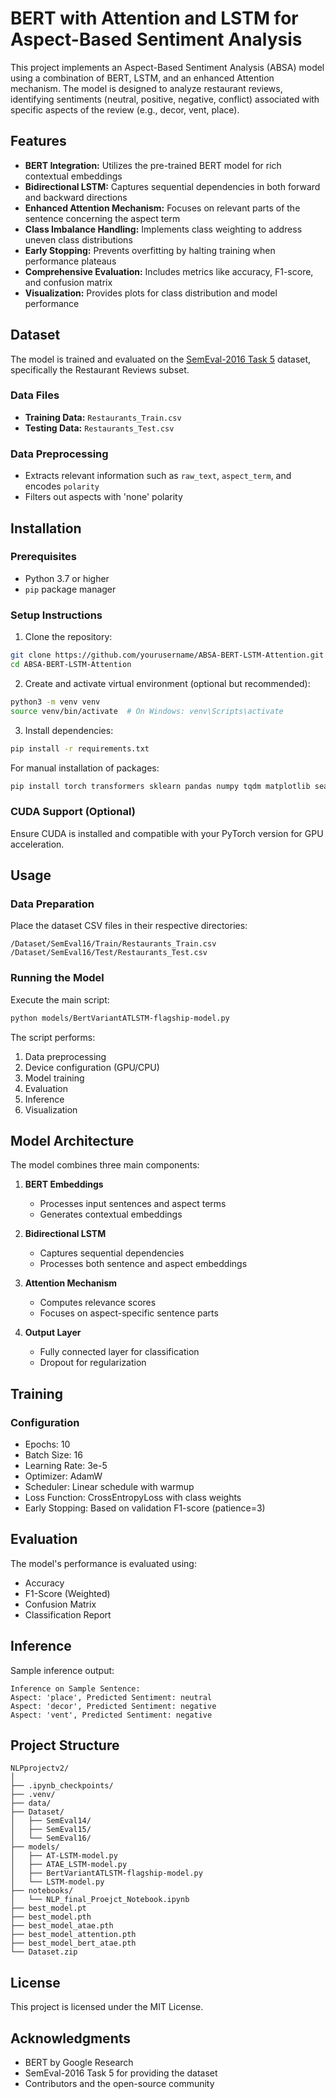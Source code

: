 # BERT with Attention and LSTM for Aspect-Based Sentiment Analysis

This project implements an Aspect-Based Sentiment Analysis (ABSA) model using a combination of BERT, LSTM, and an enhanced Attention mechanism. The model is designed to analyze restaurant reviews, identifying sentiments (neutral, positive, negative, conflict) associated with specific aspects of the review (e.g., decor, vent, place).

## Features

- **BERT Integration:** Utilizes the pre-trained BERT model for rich contextual embeddings
- **Bidirectional LSTM:** Captures sequential dependencies in both forward and backward directions
- **Enhanced Attention Mechanism:** Focuses on relevant parts of the sentence concerning the aspect term
- **Class Imbalance Handling:** Implements class weighting to address uneven class distributions
- **Early Stopping:** Prevents overfitting by halting training when performance plateaus
- **Comprehensive Evaluation:** Includes metrics like accuracy, F1-score, and confusion matrix
- **Visualization:** Provides plots for class distribution and model performance

## Dataset

The model is trained and evaluated on the [SemEval-2016 Task 5](https://competitions.codalab.org/competitions/17751) dataset, specifically the Restaurant Reviews subset.

### Data Files
- **Training Data:** `Restaurants_Train.csv`
- **Testing Data:** `Restaurants_Test.csv`

### Data Preprocessing
- Extracts relevant information such as `raw_text`, `aspect_term`, and encodes `polarity`
- Filters out aspects with 'none' polarity

## Installation

### Prerequisites
- Python 3.7 or higher
- `pip` package manager

### Setup Instructions

1. Clone the repository:
```bash
git clone https://github.com/yourusername/ABSA-BERT-LSTM-Attention.git
cd ABSA-BERT-LSTM-Attention
```

2. Create and activate virtual environment (optional but recommended):
```bash
python3 -m venv venv
source venv/bin/activate  # On Windows: venv\Scripts\activate
```

3. Install dependencies:
```bash
pip install -r requirements.txt
```

For manual installation of packages:
```bash
pip install torch transformers sklearn pandas numpy tqdm matplotlib seaborn
```

### CUDA Support (Optional)
Ensure CUDA is installed and compatible with your PyTorch version for GPU acceleration.

## Usage

### Data Preparation
Place the dataset CSV files in their respective directories:
```
/Dataset/SemEval16/Train/Restaurants_Train.csv
/Dataset/SemEval16/Test/Restaurants_Test.csv
```

### Running the Model
Execute the main script:
```bash
python models/BertVariantATLSTM-flagship-model.py
```

The script performs:
1. Data preprocessing
2. Device configuration (GPU/CPU)
3. Model training
4. Evaluation
5. Inference
6. Visualization

## Model Architecture

The model combines three main components:

1. **BERT Embeddings**
   - Processes input sentences and aspect terms
   - Generates contextual embeddings

2. **Bidirectional LSTM**
   - Captures sequential dependencies
   - Processes both sentence and aspect embeddings

3. **Attention Mechanism**
   - Computes relevance scores
   - Focuses on aspect-specific sentence parts

4. **Output Layer**
   - Fully connected layer for classification
   - Dropout for regularization

## Training

### Configuration
- Epochs: 10
- Batch Size: 16
- Learning Rate: 3e-5
- Optimizer: AdamW
- Scheduler: Linear schedule with warmup
- Loss Function: CrossEntropyLoss with class weights
- Early Stopping: Based on validation F1-score (patience=3)

## Evaluation

The model's performance is evaluated using:
- Accuracy
- F1-Score (Weighted)
- Confusion Matrix
- Classification Report

## Inference

Sample inference output:
```
Inference on Sample Sentence:
Aspect: 'place', Predicted Sentiment: neutral
Aspect: 'decor', Predicted Sentiment: negative
Aspect: 'vent', Predicted Sentiment: negative
```

## Project Structure

```
NLPprojectv2/
│
├── .ipynb_checkpoints/
├── .venv/
├── data/
├── Dataset/
│   ├── SemEval14/
│   ├── SemEval15/
│   └── SemEval16/
├── models/
│   ├── AT-LSTM-model.py
│   ├── ATAE_LSTM-model.py
│   ├── BertVariantATLSTM-flagship-model.py
│   └── LSTM-model.py
├── notebooks/
│   └── NLP_final_Proejct_Notebook.ipynb
├── best_model.pt
├── best_model.pth
├── best_model_atae.pth
├── best_model_attention.pth
├── best_model_bert_atae.pth
└── Dataset.zip
```

## License

This project is licensed under the MIT License.

## Acknowledgments

- BERT by Google Research
- SemEval-2016 Task 5 for providing the dataset
- Contributors and the open-source community